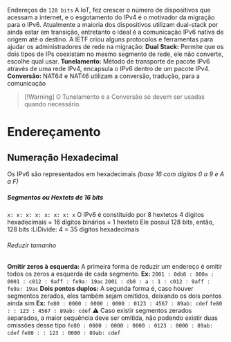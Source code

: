 Endereços de `128 bits`
A IoT, fez crescer o número de dispositivos que acessam a internet, e o esgotamento do IPv4 é o motivador da migração para o IPv6.
Atualmente a maioria dos dispositivos utilizam dual-stack por ainda estar em transição, entretanto o ideal é a comunicação IPv6 nativa de origem até o destino.
A IETF criou alguns protocolos e ferramentas para ajudar os administradores de rede na migração:
**Dual Stack:** Permite que os dois tipos de IPs coexistam no mesmo segmento de rede, ele não converte, escolhe qual usar.
**Tunelamento:** Método de transporte de pacote IPv6 através de uma rede IPv4, encapsula o IPv6 dentro de um pacote IPv4.
**Conversão:** NAT64 e NAT46 utilizam a conversão, tradução, para a comunicação

>[!Warning] O Tunelamento e a Conversão só devem ser usadas quando necessário.

# Endereçamento
## Numeração Hexadecimal
Os IPv6 são representados em hexadecimais *(base 16 com dígitos 0 a 9 e A a F)*
##### Segmentos ou Hextets de 16 bits
`x: x: x: x: x: x: x: x` 
O IPv6 é constituído por 8 hextetos 
4 dígitos hexadecimais = 16 dígitos binários = 1 hexteto
Ele possui 128 bits, então, 128 bits :LiDivide: 4 = 35 dígitos hexadecimais
###### Reduzir tamanho
**Omitir zeros à esquerda:** A primeira forma de reduzir um endereço é omitir todos os zeros a esquerda de cada segmento.
**Ex:** 
`2001 : 0db8 : 000a : 0001 : c012 : 9aff : fe9a: 19ac`
`2001 : db8 : a : 1 : c012 : 9aff : fe9a: 19ac`
**Dois pontos duplos:** A segunda forma é, caso houver segmentos zerados, eles também sejam omitidos, deixando os dois pontos ainda sim
**Ex:**
`fe80 : 0000 : 0000 : 0000 : 0123 : 4567 : 89ab: cdef`
`fe80 : : 123 : 4567 : 89ab: cdef`
⚠ Caso existir segmentos zerados separados, a maior sequência deve ser omitida, não podendo existir duas omissões desse tipo
`fe80 : 0000 : 0000 : 0000 : 0123 : 0000 : 89ab: cdef`
`fe80 : : 123 : 0000 : 89ab: cdef`

